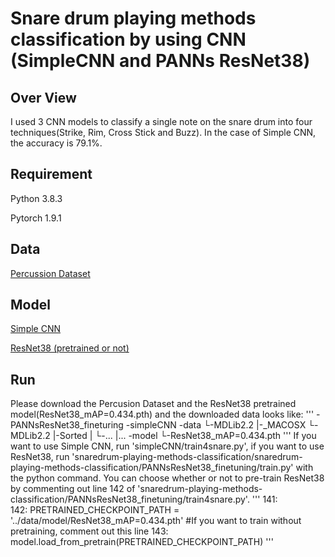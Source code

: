 # Snare drum playing methods classification by using CNN (SimpleCNN and PANNs ResNet38)
## Over View
I used  3 CNN models to classify a single note on the snare drum into four techniques(Strike, Rim, Cross Stick and Buzz). In the case of Simple CNN, the accuracy is 79.1%.

## Requirement
Python 3.8.3

Pytorch 1.9.1

## Data
[Percussion Dataset](http://www.mattprockup.com/percussion-dataset)

## Model
[Simple CNN](https://github.com/musikalkemist/pytorchforaudio)

[ResNet38 (pretrained or not)](https://github.com/qiuqiangkong/audioset_tagging_cnn)

## Run
Please download the Percusion Dataset and the ResNet38 pretrained model(ResNet38_mAP=0.434.pth) and the downloaded data looks like:
'''
-PANNsResNet38_fineturing
-simpleCNN
-data
  └-MDLib2.2
     |-_MACOSX
     └-MDLib2.2
        |-Sorted
        | └-...
        |...
-model
  └-ResNet38_mAP=0.434.pth
'''
If you want to use Simple CNN, run 'simpleCNN/train4snare.py', if you want to use ResNet38, run 'snaredrum-playing-methods-classification/snaredrum-playing-methods-classification/PANNsResNet38_finetuning/train.py' with the python command.
You can choose whether or not to pre-train ResNet38 by commenting out line 142 of 'snaredrum-playing-methods-classification/PANNsResNet38_finetuning/train4snare.py'.
'''
141:  
142:    PRETRAINED_CHECKPOINT_PATH = '../data/model/ResNet38_mAP=0.434.pth' #If you want to train without pretraining, comment out this line
143:    model.load_from_pretrain(PRETRAINED_CHECKPOINT_PATH)
'''

